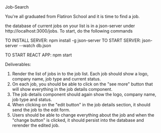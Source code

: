 Job-Search

You're all graduated from Flatiron School and it is time to find a job.

the database of current jobs on your list is in a json-server under http://localhost:3000/jobs. To start, do the following commands

TO INSTALL SERVER: npm install -g json-server
TO START SERVER: json-server --watch db.json

TO START REACT APP: npm start


Deliverables:

1. Render the list of jobs in to the job list. Each job should show a logo, company name, job type and current status.
2. On each job, you should be able to click on the "see more" button that will show everything in the job details component.
3. The job details component should again show the logo, company name, job type and status.
4. When clicking on the "edit button" in the job details section, it should send the job to the edit form.
5. Users should be able to change everything about the job and when the "change button" is clicked, it should persist into the database and rerender the edited job.
